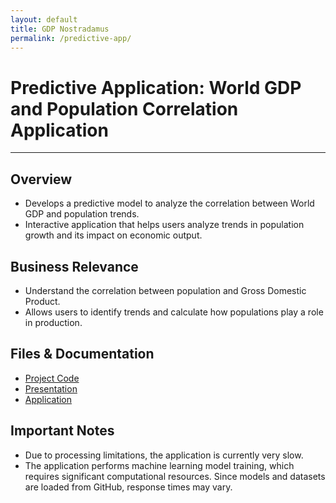 ```yaml
---
layout: default
title: GDP Nostradamus
permalink: /predictive-app/
---
```


# Predictive Application: World GDP and Population Correlation Application

---

<div class="project-detail-section">
    <h2>Overview</h2>
    <ul>
      <li>Develops a predictive model to analyze the correlation between World GDP and population trends.</li>
      <li>Interactive application that helps users analyze trends in population growth and its impact on economic output. </li>        
    </ul>
</div>

<div class="project-detail-section">
    <h2>Business Relevance</h2>
    <ul>
        <li>Understand the correlation between population and Gross Domestic Product.</li>
        <li>Allows users to identify trends and calculate how populations play a role in production.</li>
    </ul>
</div>

<div class="project-detail-section">
    <h2>Files & Documentation</h2>
    <ul>
        <li><a href="https://github.com/cmtrimble/cmtrimble.github.io/blob/main/Predictive_App/DSC400_FinalApp_Trimble.py">Project Code</a></li>
        <li><a href="https://github.com/cmtrimble/cmtrimble.github.io/blob/c370f81a8fc5ec30729806948a4fcb1254157a77/Predictive_App/World%20GDP%20and%20Population%20Correlation%20Application.pptx">Presentation</a></li>
        <li><a href="https://gdp-nostradamus.streamlit.app/">Application</a></li>
    </ul>
</div>

<div class="project-detail-section">
    <h2>Important Notes</h2>
    <ul>
        <li>Due to processing limitations, the application is currently very slow.</li>
        <li>The application performs machine learning model training, which requires significant computational resources. Since models and datasets are loaded from GitHub, response times may vary.</li>
    </ul>
</div>
